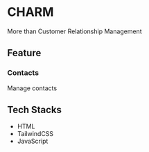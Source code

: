# CHARM

More than Customer Relationship Management

## Feature

### Contacts

Manage contacts

## Tech Stacks

- HTML
- TailwindCSS
- JavaScript

